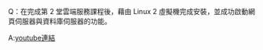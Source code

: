 Q：在完成第 2 堂雲端服務課程後，藉由 Linux 2 虛擬機完成安裝，並成功啟動網頁伺服器與資料庫伺服器的功能。

A:[youtube連結]('https://www.youtube.com/watch?v=IbbKjBTj3pQ')
